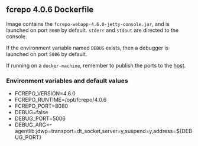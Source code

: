 ## fcrepo 4.0.6 Dockerfile

Image contains the `fcrepo-webapp-4.6.0-jetty-console.jar`, and is launched on port `8080` by default.  `stderr` and `stdout` are directed to the console.

If the environment variable named `DEBUG` exists, then a debugger is launched on port `5006` by default.

If running on a `docker-machine`, remember to publish the ports to the [host](https://docs.docker.com/engine/reference/run/#/expose-incoming-ports).

### Environment variables and default values

* FCREPO_VERSION=4.6.0
* FCREPO_RUNTIME=/opt/fcrepo/4.0.6
* FCREPO_PORT=8080
* DEBUG=false
* DEBUG_PORT=5006
* DEBUG_ARG=-agentlib:jdwp=transport=dt_socket,server=y,suspend=y,address=${DEBUG_PORT}
